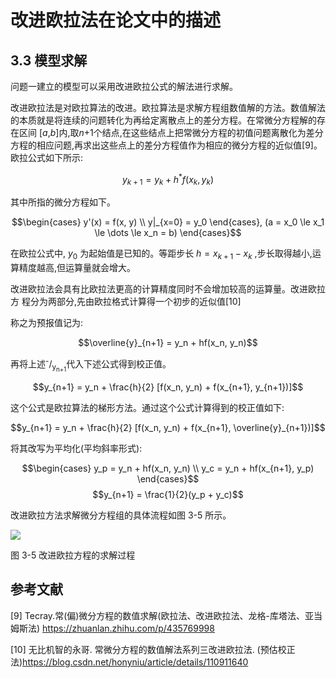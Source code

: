 # 改进欧拉法在论文中的描述

## 3.3 模型求解

问题一建立的模型可以采用改进欧拉公式的解法进行求解。

改进欧拉法是对欧拉算法的改进。欧拉算法是求解方程组数值解的方法。数值解法的本质就是将连续的问题转化为再给定离散点上的差分方程。在常微分方程解的存在区间 [*a*,*b*]内,取*n*+1个结点,在这些结点上把常微分方程的初值问题离散化为差分方程的相应问题,再求出这些点上的差分方程值作为相应的微分方程的近似值[9]。欧拉公式如下所示:

$$y_{k+1} = y_k + h^* f(x_k, y_k)$$

其中所指的微分方程如下。

$$\begin{cases} y'(x) = f(x, y) \\ y|_{x=0} = y_0 \end{cases}, (a = x_0 \le x_1 \le \dots \le x_n = b) \end{cases}$$

在欧拉公式中, $y_0$ 为起始值是已知的。等距步长 $h = x_{k+1} - x_k$ ,步长取得越小,运算精度越高,但运算量就会增大。

改进欧拉法会具有比欧拉法更高的计算精度同时不会增加较高的运算量。改进欧拉方 程分为两部分,先由欧拉格式计算得一个初步的近似值[10]

称之为预报值记为:

$$\overline{y}_{n+1} = y_n + hf(x_n, y_n)$$

再将上述<sup>-</sup>/<sub>y<sub>n+1</sub></sub>代入下述公式得到校正值。

$$y_{n+1} = y_n + \frac{h}{2} [f(x_n, y_n) + f(x_{n+1}, y_{n+1})]$$

这个公式是欧拉算法的梯形方法。通过这个公式计算得到的校正值如下:

$$y_{n+1} = y_n + \frac{h}{2} [f(x_n, y_n) + f(x_{n+1}, \overline{y}_{n+1})]$$

将其改写为平均化(平均斜率形式):

$$\begin{cases} y_p = y_n + hf(x_n, y_n) \\ y_c = y_n + hf(x_{n+1}, y_p) \end{cases}$$
$$y_{n+1} = \frac{1}{2}(y_p + y_c)$$

改进欧拉方法求解微分方程组的具体流程如图 3-5 所示。

![](_page_16_Figure_0.jpeg)

图 3-5 改进欧拉方程的求解过程

## 参考文献

[9] Tecray.常(偏)微分方程的数值求解(欧拉法、改进欧拉法、龙格-库塔法、亚当姆斯法) https://zhuanlan.zhihu.com/p/435769998

[10] 无比机智的永哥. 常微分方程的数值解法系列三改进欧拉法. (预估校正法)https://blog.csdn.net/honyniu/article/details/110911640 